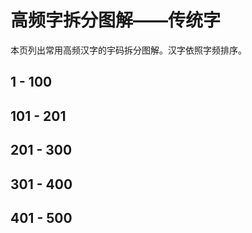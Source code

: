 <script setup>
import Chaifen from '@/chaifen/Chaifen.vue'
import MultiChaifen from '@/chaifen/MultiChaifen.vue'
</script>

# 高频字拆分图解——传统字

本页列出常用高频汉字的宇码拆分图解。汉字依照字频排序。

## 1 - 100

<MultiChaifen chars="的不一我是人有了大國來生在子們中上他時小地出以學可自這會成家到為天心年然要得說過個著能下動發臺麼車那行經去好開現就作後多方如事公看也長面力起裡高用業你因而分市於道外沒無同法前水電民對兒日之文當教新意情" />

## 101 - 201

<MultiChaifen chars="所實工全定美理頭本明氣進樣都主間老想重體山物知手相回性果政只此代和活媽親化加影什身己灣機部常見其正世北女花合場海者表問立西還最感告度光點色種少風資她期利保友樂關品書金師產但觀平太名空變安聲路從爸口很真" />

## 201 - 300

<MultiChaifen chars="許些又母門孩展像目信今應特十東入話原內把病白星員提總愛畫走片眼比統由界受使朋通球別已覺廣計結接選打先才認候望神何處放做題向位收運三建數解流形量再兩清馬童式直傳難管院快造記必視設次引音報滿術命社月演交司" />

## 301 - 400

<MultiChaifen chars="住育聽商反幾邊父至舉醫系治給任轉導辦喜園土遠價科怎四非區歡完往二南容服近調字指象校林未程改求始帶失制精務更每紅陸笑輕吃節強單石古深房整專論等投考斯陽功遊推語念英研樹張創環型便興速義落達戰質示思濟營讀縣" />

## 401 - 500

<MultiChaifen chars="費客賽持華火青線格河熱識共故離決王呢腦連團步卻取布消男黃言類死包亞際士眾黨照且早飛及參究寫易備基景算半各角件府雖夫響爭細或軍叫足議苦食第香德技元史城紀它條境排與藝標該斷集器養企態切助夜準雨根聯終除權乎" />
